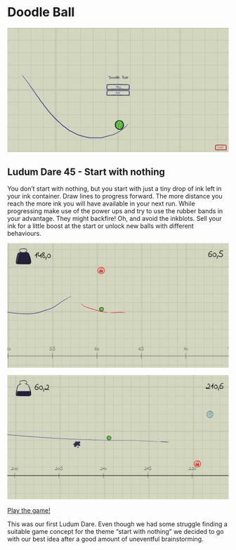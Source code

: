 # Doodle Ball

![titlescreen](/images/titlescreen.png)

## Ludum Dare 45 - Start with nothing

You don’t start with nothing, but you start with just a tiny drop of ink left in your ink container.
Draw lines to progress forward. The more distance you reach the more ink you will have available in your next run. 
While progressing make use of the power ups and try to use the rubber bands in your advantage. 
They might backfire! Oh, and avoid the inkblots. Sell your ink for a little boost at the start or unlock new balls with different behaviours.

![screenshot1](/images/screenshot1.png)

![screenshot2](/images/screenshot2.png)

[Play the game!](https://beritens.itch.io/doodle-ball)

This was our first Ludum Dare. Even though we had some struggle finding a suitable game concept for the theme “start with nothing” we decided to go with our best idea after a good amount of uneventful brainstorming.
